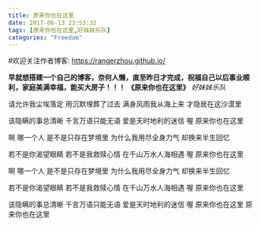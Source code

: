 ```yaml
---
title: 原来你也在这里
date: 2017-06-13 23:53:32
tags: [原来你也在这里,好妹妹乐队]
categories: "Freedom"
---
```



#欢迎关注作者博客: https://rangerzhou.github.io/


**早就想搭建一个自己的博客，奈何人懒，直至昨日才完成，祝福自己以后事业顺利，家庭美满幸福，能买大房子！！！**
**《原来你也在这里》**
*好妹妹乐队*

请允许我尘埃落定 
用沉默埋葬了过去
满身风雨我从海上来 
才隐居在这沙漠里
<!--more-->

该隐瞒的事总清晰 
千言万语只能无语
爱是天时地利的迷信 
喔 原来你也在这里

啊 哪一个人 
是不是只存在梦境里
为什么我用尽全身力气
却换来半生回忆

若不是你渴望眼睛 
若不是我救赎心情
在千山万水人海相遇 
喔 原来你也在这里

啊 哪一个人 
是不是只存在梦境里
为什么我用尽全身力气
却换来半生回忆

若不是你渴望眼睛 
若不是我救赎心情
在千山万水人海相遇 
喔 原来你也在这里

该隐瞒的事总清晰 
千言万语只能无语
爱是天时地利的迷信 
喔 原来你也在这里
原来你也在这里
